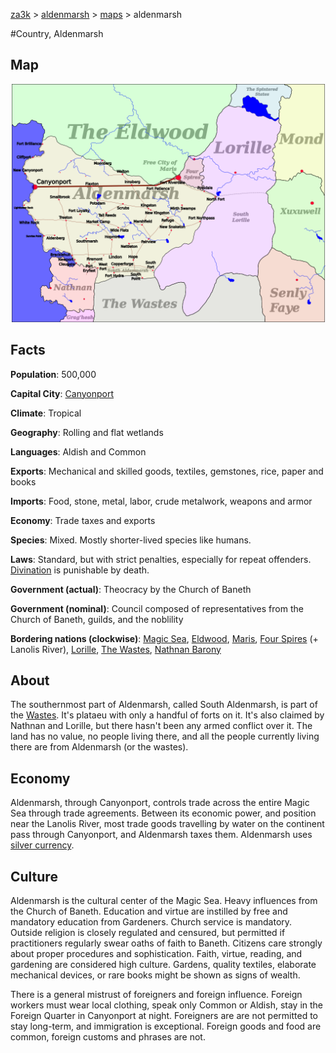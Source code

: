 [za3k](/) > [aldenmarsh](/aldenmarsh/) > [maps](maps) > aldenmarsh

#Country, Aldenmarsh
## Map
![Map of Aldenmarsh](aldenmarsh.png)

## Facts
**Population**: 500,000

**Capital City**: [Canyonport](canyonport)

**Climate**: Tropical

**Geography**: Rolling and flat wetlands

**Languages**: Aldish and Common

**Exports**: Mechanical and skilled goods, textiles, gemstones, rice, paper and books

**Imports**: Food, stone, metal, labor, crude metalwork, weapons and armor

**Economy**: Trade taxes and exports

**Species**: Mixed. Mostly shorter-lived species like humans.

**Laws**: Standard, but with strict penalties, especially for repeat offenders. [Divination](divination) is punishable by death.

**Government (actual)**: Theocracy by the Church of Baneth

**Government (nominal)**: Council composed of representatives from the Church of Baneth, guilds, and the noblility

**Bordering nations (clockwise)**: [Magic Sea](magic_sea), [Eldwood](eldwood), [Maris](maris), [Four Spires](four_spires) (+ Lanolis River), [Lorille](lorille), [The Wastes](wastes), [Nathnan Barony](nathnan)

## About
The southernmost part of Aldenmarsh, called South Aldenmarsh, is part of the [Wastes](wastes). It's plataeu with only a handful of forts on it. It's also claimed by Nathnan and Lorille, but there hasn't been any armed conflict over it. The land has no value, no people living there, and all the people currently living there are from Aldenmarsh (or the wastes).

## Economy
Aldenmarsh, through Canyonport, controls trade across the entire Magic Sea through trade agreements. Between its economic power, and position near the Lanolis River, most trade goods travelling by water on the continent pass through Canyonport, and Aldenmarsh taxes them. Aldenmarsh uses [silver currency](coins).

## Culture
Aldenmarsh is the cultural center of the Magic Sea. Heavy influences from the Church of Baneth. Education and virtue are instilled by free and mandatory education from Gardeners. Church service is mandatory. Outside religion is closely regulated and censured, but permitted if practitioners regularly swear oaths of faith to Baneth. Citizens care strongly about proper procedures and sophistication. Faith, virtue, reading, and gardening are considered high culture. Gardens, quality textiles, elaborate mechanical devices, or rare books might be shown as signs of wealth.

There is a general mistrust of foreigners and foreign influence. Foreign workers must wear local clothing, speak only Common or Aldish, stay in the Foreign Quarter in Canyonport at night. Foreigners are are not permitted to stay long-term, and immigration is exceptional. Foreign goods and food are common, foreign customs and phrases are not.
